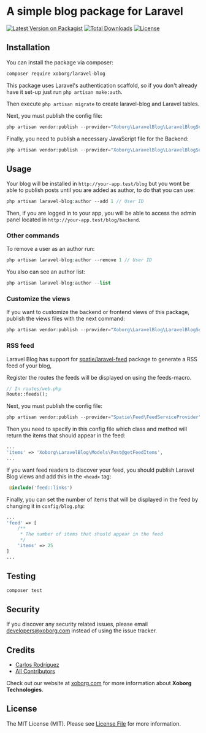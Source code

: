 # A simple blog package for Laravel

[![Latest Version on Packagist](https://img.shields.io/packagist/v/xoborg/laravel-blog.svg?style=flat-square)](https://packagist.org/packages/xoborg/laravel-blog)
[![Total Downloads](https://img.shields.io/packagist/dt/xoborg/laravel-blog.svg?style=flat-square)](https://packagist.org/packages/xoborg/laravel-blog)
[![License](https://img.shields.io/packagist/l/xoborg/laravel-blog.svg?style=flat-square)](https://github.com/Xoborg/laravel-blog/blob/master/LICENSE.md)

## Installation

You can install the package via composer:

```bash
composer require xoborg/laravel-blog
```

This package uses Laravel's authentication scaffold, so if you don't already have it set-up just run `php artisan make:auth`.

Then execute `php artisan migrate` to create laravel-blog and Laravel tables.

Next, you must publish the config file:

```php
php artisan vendor:publish --provider="Xoborg\LaravelBlog\LaravelBlogServiceProvider" --tag="config"
```

Finally, you need to publish a necessary JavaScript file for the Backend:

```php
php artisan vendor:publish --provider="Xoborg\LaravelBlog\LaravelBlogServiceProvider" --tag="public" --force
```

## Usage

Your blog will be installed in `http://your-app.test/blog` but you wont be able to publish posts until you are added as author, to do that you can use:

``` php
php artisan laravel-blog:author --add 1 // User ID
```

Then, if you are logged in to your app, you will be able to access the admin panel located in `http://your-app.test/blog/backend`. 

### Other commands

To remove a user as an author run:

``` php
php artisan laravel-blog:author --remove 1 // User ID
```

You also can see an author list:

``` php
php artisan laravel-blog:author --list
```

### Customize the views

If you want to customize the backend or frontend views of this package, publish the views files with the next command:

```php
php artisan vendor:publish --provider="Xoborg\LaravelBlog\LaravelBlogServiceProvider" --tag="views"
```

### RSS feed

Laravel Blog has support for [spatie/laravel-feed](https://github.com/spatie/laravel-feed) package to generate a RSS feed of your blog, 

Register the routes the feeds will be displayed on using the feeds-macro.

```php
// In routes/web.php
Route::feeds();
```

Next, you must publish the config file:

```php
php artisan vendor:publish --provider="Spatie\Feed\FeedServiceProvider" --tag="config"
```

Then you need to specify in this config file which class and method will return the items that should appear in the feed:

```php
...
'items' => 'Xoborg\LaravelBlog\Models\Post@getFeedItems',
...
```

If you want feed readers to discover your feed, you should publish Laravel Blog views and add this in the `<head>` tag:

```php
 @include('feed::links')
```

Finally, you can set the number of items that will be displayed in the feed by changing it in `config/blog.php`:

```php
...
'feed' => [
	/**
	 * The number of items that should appear in the feed
	 */
	'items' => 25
]
...
```

## Testing

``` bash
composer test
```

## Security

If you discover any security related issues, please email developers@xoborg.com instead of using the issue tracker.

## Credits

- [Carlos Rodríguez](https://github.com/carlosre)
- [All Contributors](../../contributors)

Check out our website at [xoborg.com](http://xoborg.com) for more information about **Xoborg Technologies**.

## License

The MIT License (MIT). Please see [License File](LICENSE.md) for more information.